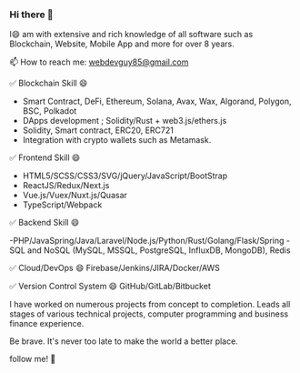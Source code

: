 ### Hi there 👋

I😄 am with extensive and rich knowledge of all software such as Blockchain, Website, Mobile App and more for over 8 years.

📫 How to reach me: webdevguy85@gmail.com

✅ Blockchain Skill 😄

- Smart Contract, DeFi, Ethereum, Solana, Avax, Wax, Algorand, Polygon, BSC, Polkadot
- DApps development ; Solidity/Rust + web3.js/ethers.js
- Solidity, Smart contract, ERC20, ERC721
- Integration with crypto wallets such as Metamask.


✅ Frontend Skill 😄
- HTML5/SCSS/CSS3/SVG/jQuery/JavaScript/BootStrap
- ReactJS/Redux/Next.js
- Vue.js/Vuex/Nuxt.js/Quasar
- TypeScript/Webpack

✅ Backend Skill 😄

-PHP/JavaSpring/Java/Laravel/Node.js/Python/Rust/Golang/Flask/Spring
-SQL and NoSQL (MySQL, MSSQL, PostgreSQL, InfluxDB, MongoDB),
Redis

✅ Cloud/DevOps 😄
Firebase/Jenkins/JIRA/Docker/AWS

✅ Version Control System 😄
GitHub/GitLab/Bitbucket

I have worked on numerous projects from concept to completion. Leads all stages of various technical projects, computer programming and business finance experience.

Be brave. It's never too late to make the world a better place.

follow me! 🤔

<!--
**TechWebGuy/TechWebGuy** is a ✨ _special_ ✨ repository because its `README.md` (this file) appears on your GitHub profile.

Here are some ideas to get you started:

- 🔭 I’m currently working on ...
- 🌱 I’m currently learning ...
- 👯 I’m looking to collaborate on ...
- 🤔 I’m looking for help with ...
- 💬 Ask me about ...
- 📫 How to reach me: ...
- 😄 Pronouns: ...
- ⚡ Fun fact: ...
-->
